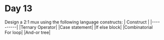 # Day 13
Design a 2:1 mux using the following language constructs: | Construct | |----------| |Ternary Operator| |Case statement| |If else block| |Combinatorial For loop| |And-or tree|